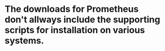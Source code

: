 # The downloads for Prometheus don't allways include the supporting scripts for installation on various systems.
